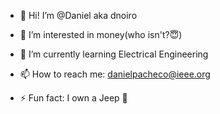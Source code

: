 - 👋 Hi! I’m @Daniel aka dnoiro

- 👀 I’m interested in money(who isn't?😇)

- 🌱 I’m currently learning Electrical Engineering

- 📫 How to reach me: danielpacheco@ieee.org

- ⚡ Fun fact: I own a Jeep 🦆


<!---
dnoiro/dnoiro is a ✨ special ✨ repository because its `README.md` (this file) appears on your GitHub profile.
You can click the Preview link to take a look at your changes.
--->
